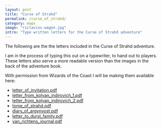 ```yaml
---
layout: post
title: "Curse of Strahd"
permalink: /curse_of_strahd/
category: maps
image: "rictavios-wagon.jpg"
intro: "Type written letters for the Curse of Strahd adventure"
---
```

<p>The following are the the letters included in the Curse of Strahd adventure.</p>

<p>I am in the process of typing this out on a typewriter, to hand out to players.
These letters also serve a more readable version than the images in the back of the adventure book.</p>

<p>With permission from Wizards of the Coast I will be making them available here:</p>

<div class="bullet-list">
    <ul>
        <li><a href="{{ site.baseurl }}/cos/letter_of_invitation.pdf">letter_of_invitation.pdf</a></li>
        <li><a href="{{ site.baseurl }}/cos/letter_from_kolyan_indirovich_1.pdf">letter_from_kolyan_indirovich_1.pdf</a></li>
        <li><a href="{{ site.baseurl }}/cos/letter_from_kolyan_indirovich_2.pdf">letter_from_kolyan_indirovich_2.pdf</a></li>
        <li><a href="{{ site.baseurl }}/cos/tome_of_strahd.pdf">tome_of_strahd.pdf</a></li>
        <li><a href="{{ site.baseurl }}/cos/diary_of_argynvost.pdf">diary_of_argynvost.pdf</a></li>
        <li><a href="{{ site.baseurl }}/cos/letter_to_durst_family.pdf">letter_to_durst_family.pdf</a></li>
        <li><a href="{{ site.baseurl }}/cos/van_richtens_journal.pdf">van_richtens_journal.pdf</a></li>
    </ul>
</div>